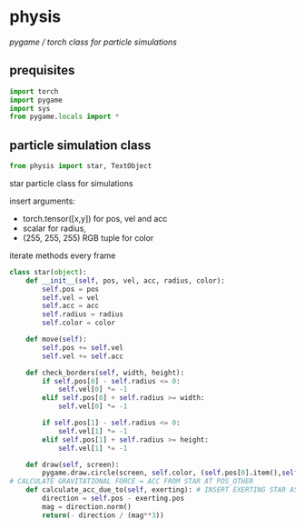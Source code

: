 # physis

*pygame / torch class for particle simulations*

## prequisites

```py
import torch
import pygame
import sys
from pygame.locals import *
```

## particle simulation class

```py
from physis import star, TextObject
```

star particle class for simulations

insert arguments:
- torch.tensor([x,y]) for pos, vel and acc
- scalar for radius,
- (255, 255, 255) RGB tuple for color
  
iterate methods every frame

```py
class star(object):
    def __init__(self, pos, vel, acc, radius, color):
        self.pos = pos
        self.vel = vel
        self.acc = acc
        self.radius = radius
        self.color = color

    def move(self):
        self.pos += self.vel
        self.vel += self.acc

    def check_borders(self, width, height):
        if self.pos[0] - self.radius <= 0:
            self.vel[0] *= -1 
        elif self.pos[0] + self.radius >= width:
            self.vel[0] *= -1

        if self.pos[1] - self.radius <= 0:
            self.vel[1] *= -1
        elif self.pos[1] + self.radius >= height:
            self.vel[1] *= -1

    def draw(self, screen):
        pygame.draw.circle(screen, self.color, (self.pos[0].item(),self.pos[1].item()), self.radius)
# CALCULATE GRAVITATIONAL FORCE = ACC FROM STAR AT POS_OTHER
    def calculate_acc_due_to(self, exerting): # INSERT EXERTING STAR AS ARG2
        direction = self.pos - exerting.pos
        mag = direction.norm()
        return(- direction / (mag**3))
```
